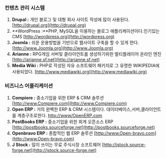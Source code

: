 ### 컨텐츠 관리 시스템

1. **Drupal :** 개인 블로그 및 대형 회사 사이트 작성에 많이 사용된다. [http://drupal.org](http://drupal.org)
2. **WordPress :**PHP, MySQL을 이용하는 블로그 애플리케이션이다.인기있는 CMS [http://wordpress.org](http://wordpress.org)
3. **Joomla :** 쉬운 운용방법을 기반으로 웹사이트 구축을 할 수 있게 한다. [http://www.Joomla.org](http://www.Joomla.org)
4. **Arianne :** RPG게임 서버및 클라이언트를 생성하기위한 멀티플레이어 온라인 엔진 [http://arianne.sf.net](http://arianne.sf.net)
5. **Media Wiki :** PHP로 작성된 자유 소프트웨어 패키지로 그 유명한 WIKIPEDIA에 사용되었다. [http://www.mediawiki.org](http://www.mediawiki.org)

### 비즈니스 어플리케이션

1. **Compiere :** 중소기업을 위한 ERP & CRM 솔루션 [http://www.Compiere.com](http://www.Compiere.com)
2. **Open ERP :** 거의 완벽한 ERP & CRM 시스템이다. 데이터베이스,서버,클라이언트를 계층구조로한다. [http://www/OpenERP.com](http://www/OpenERP.com)
3. **PostBooks ERP :** 중소기업을 위한 회계 오픈소스 ERP [http://postbooks.sourceforge.net](http://postbooks.sourceforge.net)
4. **Openbravo ERP :** 종합적인 웹 ERP 솔루션 [http://www.Open-bravo.com](http://www.Open-bravo.com)
5. **J Stock :** 많이 쓰이는 무료 주식시장 소프트웨어 [http://jstock.source-forge.net](http://jstock.source-forge.net)



